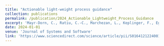 ```yaml
---
title: "Actionable light-weight process guidance"
collection: publications
permalink: /publication/2024_Actionable_Lightweight_Process_Guidance
excerpt: 'Mayr-Dorn, C., Ratiu, C.-C., Marchezan, L., Keplinger, F., Egyed, A., & Walden, G. (Journal of Systems and Software 2024). Actionable light-weight process guidance.'
date: 2024-01-01
venue: 'Journal of Systems and Software'
link: 'https://www.sciencedirect.com/science/article/pii/S0164121224001092'
---
```

